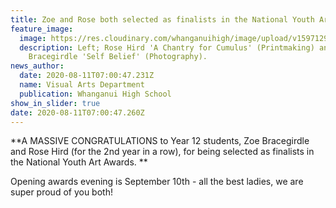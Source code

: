 ```yaml
---
title: Zoe and Rose both selected as finalists in the National Youth Art Awards!
feature_image:
  image: https://res.cloudinary.com/whanganuihigh/image/upload/v1597129479/News/Zoe-_-Rose-together.jpg
  description: Left; Rose Hird 'A Chantry for Cumulus' (Printmaking) and Zoe
    Bracegirdle 'Self Belief' (Photography).
news_author:
  date: 2020-08-11T07:00:47.231Z
  name: Visual Arts Department
  publication: Whanganui High School
show_in_slider: true
date: 2020-08-11T07:00:47.260Z
---
```

**A MASSIVE CONGRATULATIONS to Year 12 students, Zoe Bracegirdle and Rose Hird (for the 2nd year in a row), for being selected as finalists in the National Youth Art Awards.**

Opening awards evening is September 10th - all the best ladies, we are super proud of you both!